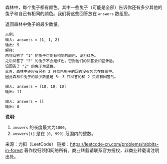 森林中，每个兔子都有颜色。其中一些兔子（可能是全部）告诉你还有多少其他的兔子和自己有相同的颜色。我们将这些回答放在 ```answers``` 数组里。

返回森林中兔子的最少数量。
```
示例:
输入: answers = [1, 1, 2]
输出: 5
解释:
两只回答了 "1" 的兔子可能有相同的颜色，设为红色。
之后回答了 "2" 的兔子不会是红色，否则他们的回答会相互矛盾。
设回答了 "2" 的兔子为蓝色。
此外，森林中还应有另外 2 只蓝色兔子的回答没有包含在数组中。
因此森林中兔子的最少数量是 5: 3 只回答的和 2 只没有回答的。

输入: answers = [10, 10, 10]
输出: 11

输入: answers = []
输出: 0
```
**说明:**

1. ```answers``` 的长度最大为```1000```。
2. ```answers[i]``` 是在 ```[0, 999]``` 范围内的整数。

来源：力扣（LeetCode）
链接：https://leetcode-cn.com/problems/rabbits-in-forest
著作权归领扣网络所有。商业转载请联系官方授权，非商业转载请注明出处。